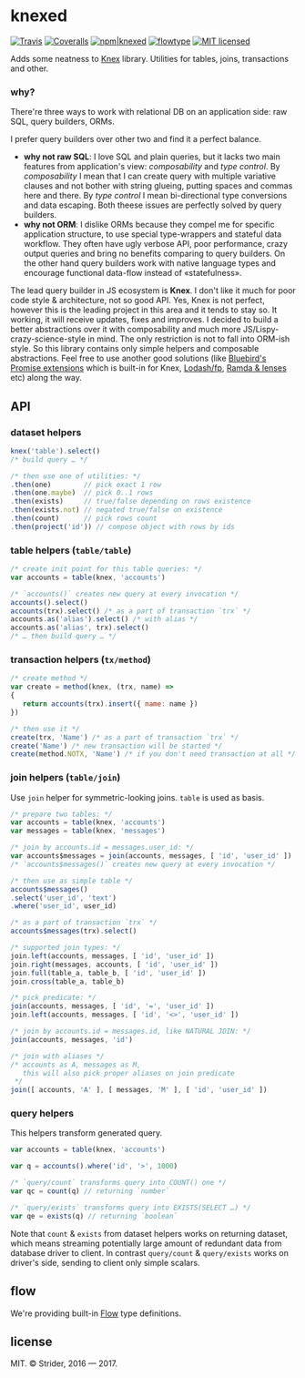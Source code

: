 # knexed

[![Travis](https://img.shields.io/travis/StreetStrider/knexed.svg?style=flat-square)](https://travis-ci.org/StreetStrider/knexed)
[![Coveralls](https://img.shields.io/coveralls/StreetStrider/knexed.svg?style=flat-square)](https://coveralls.io/github/StreetStrider/knexed)
[![npm|knexed](http://img.shields.io/badge/npm-knexed-CB3837.svg?style=flat-square)](https://www.npmjs.org/package/knexed)
[![flowtype](http://img.shields.io/badge/flow-type-EBBF3A.svg?style=flat-square)](#flow)
[![MIT licensed](http://img.shields.io/badge/license-MIT-brightgreen.svg?style=flat-square)](license.txt)

Adds some neatness to [Knex](http://knexjs.org/) library. Utilities for tables, joins, transactions and other.

### why?
There're three ways to work with relational DB on an application side: raw SQL, query builders, ORMs.

I prefer query builders over other two and find it a perfect balance.

* **why not raw SQL**: I love SQL and plain queries, but it lacks two main features from application's view: *composability* and *type control*. By *composability* I mean that I can create query with multiple variative clauses and not bother with string glueing, putting spaces and commas here and there. By *type control* I mean bi-directional type conversions and data escaping. Both theese issues are perfectly solved by query builders.
* **why not ORM**: I dislike ORMs because they compel me for specific application structure, to use special type-wrappers and stateful data workflow. They often have ugly verbose API, poor performance, crazy output queries and bring no benefits comparing to query builders. On the other hand query builders work with native language types and encourage functional data-flow instead of «statefulness».

The lead query builder in JS ecosystem is **Knex**. I don't like it much for poor code style & architecture, not so good API. Yes, Knex is not perfect, however this is the leading project in this area and it tends to stay so. It working, it will receive updates, fixes and improves. I decided to build a better abstractions over it with composability and much more JS/Lispy-crazy-science-style in mind. The only restriction is not to fall into ORM-ish style. So this library contains only simple helpers and composable abstractions. Feel free to use another good solutions (like [Bluebird's Promise extensions](http://bluebirdjs.com/docs/api-reference.html) which is built-in for Knex, [Lodash/fp](https://github.com/lodash/lodash/wiki/FP-Guide), [Ramda & lenses](http://ramdajs.com/) etc) along the way.

## API
### dataset helpers
```js
knex('table').select()
/* build query … */

/* then use one of utilities: */
.then(one)        // pick exact 1 row
.then(one.maybe)  // pick 0..1 rows
.then(exists)     // true/false depending on rows existence
.then(exists.not) // negated true/false on existence
.then(count)      // pick rows count
.then(project('id')) // compose object with rows by ids
```

### table helpers (`table/table`)
```js
/* create init point for this table queries: */
var accounts = table(knex, 'accounts')

/* `accounts()` creates new query at every invocation */
accounts().select()
accounts(trx).select() /* as a part of transaction `trx` */
accounts.as('alias').select() /* with alias */
accounts.as('alias', trx).select()
/* … then build query … */
```

### transaction helpers (`tx/method`)
```js
/* create method */
var create = method(knex, (trx, name) =>
{
   return accounts(trx).insert({ name: name })
})

/* then use it */
create(trx, 'Name') /* as a part of transaction `trx` */
create('Name') /* new transaction will be started */
create(method.NOTX, 'Name') /* if you don't need transaction at all */
```

### join helpers (`table/join`)
Use `join` helper for symmetric-looking joins. `table` is used as basis.
```js
/* prepare two tables: */
var accounts = table(knex, 'accounts')
var messages = table(knex, 'messages')

/* join by accounts.id = messages.user_id: */
var accounts$messages = join(accounts, messages, [ 'id', 'user_id' ])
/* `accounts$messages()` creates new query at every invocation */

/* then use as simple table */
accounts$messages()
.select('user_id', 'text')
.where('user_id', user_id)

/* as a part of transaction `trx` */
accounts$messages(trx).select()

/* supported join types: */
join.left(accounts, messages, [ 'id', 'user_id' ])
join.right(messages, accounts, [ 'id', 'user_id' ])
join.full(table_a, table_b, [ 'id', 'user_id' ])
join.cross(table_a, table_b)

/* pick predicate: */
join(accounts, messages, [ 'id', '=', 'user_id' ])
join.left(accounts, messages, [ 'id', '<>', 'user_id' ])

/* join by accounts.id = messages.id, like NATURAL JOIN: */
join(accounts, messages, 'id')

/* join with aliases */
/* accounts as A, messages as M,
   this will also pick proper aliases on join predicate
 */
join([ accounts, 'A' ], [ messages, 'M' ], [ 'id', 'user_id' ])
```

### query helpers
This helpers transform generated query.
```js
var accounts = table(knex, 'accounts')

var q = accounts().where('id', '>', 1000)

/* `query/count` transforms query into COUNT() one */
var qc = count(q) // returning `number`

/* `query/exists` transforms query into EXISTS(SELECT …) */
var qe = exists(q) // returning `boolean`
```

Note that `count` & `exists` from dataset helpers works on returning
dataset, which means streaming potentially large amount of redundant data from
database driver to client. In contrast `query/count` & `query/exists`
works on driver's side, sending to client only simple scalars.

## flow
We're providing built-in [Flow](https://flowtype.org/) type definitions.

## license
MIT.
© Strider, 2016 — 2017.
